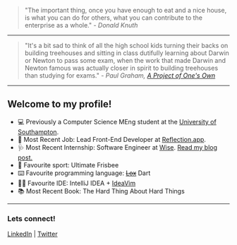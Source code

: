> "The important thing, once you have enough to eat and a nice house, is what you can do for others, what you can contribute to the enterprise as a whole." - _Donald Knuth_

---

> "It's a bit sad to think of all the high school kids turning their backs on building treehouses and sitting in class dutifully learning about Darwin or Newton to pass some exam, when the work that made Darwin and Newton famous was actually closer in spirit to building treehouses than studying for exams." - _Paul Graham, [A Project of One's Own](http://paulgraham.com/own.html)_
---


## Welcome to my profile!
* 💻 Previously a Computer Science MEng student at the [University of Southampton](https://www.southampton.ac.uk/).
* 💼 Most Recent Job: Lead Front-End Developer at [Reflection.app](https://reflection.app).
* 🩺 Most Recent Internship: Software Engineer at [Wise](https://wise.com). [Read my blog post.](https://medium.com/wise-engineering/wise-engineering-internship-74d5dd1507fe)
* 🥏 Favourite sport: Ultimate Frisbee
* ⌨️ Favourite programming language: <strike><a href="https://github.com/britannio/lox">Lox</a></strike> Dart
* ✍🏾 Favourite IDE: IntelliJ IDEA + [IdeaVim](https://plugins.jetbrains.com/plugin/164-ideavim)
* 📚 Most Recent Book: The Hard Thing About Hard Things
---
### Lets connect!
[LinkedIn](https://www.linkedin.com/in/britannio) | [Twitter](https://twitter.com/britannioj)
<!--
**britannio/britannio** is a ✨ _special_ ✨ repository because its `README.md` (this file) appears on your GitHub profile.

Here are some ideas to get you started:

- 🔭 I’m currently working on ...
- 🌱 I’m currently learning ...
- 👯 I’m looking to collaborate on ...
- 🤔 I’m looking for help with ...
- 💬 Ask me about ...
- 📫 How to reach me: ...
- 😄 Pronouns: ...
- ⚡ Fun fact: ...
-->

